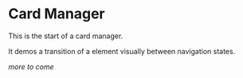 # Card Manager

This is the start of a card manager.

It demos a transition of a element visually between navigation states.

_more to come_
